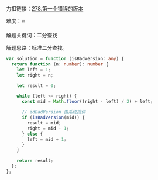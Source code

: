 力扣链接：<a href="https://leetcode.cn/problems/first-bad-version/description/" target="_blank">278.第一个错误的版本</a>

难度：⭐ <br/>

解题关键词：二分查找<br />

解题思路：标准二分查找。<br />

```typescript
var solution = function (isBadVersion: any) {
  return function (n: number): number {
    let left = 1;
    let right = n;

    let result = 0;

    while (left <= right) {
      const mid = Math.floor((right - left) / 2) + left;

      // idBadVersion 由系统提供
      if (isBadVersion(mid)) {
        result = mid;
        right = mid - 1;
      } else {
        left = mid + 1;
      }
    }

    return result;
  };
};
```
